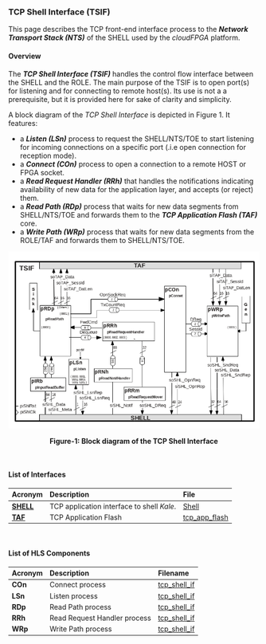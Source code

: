 ### TCP Shell Interface (TSIF)
This page describes the TCP front-end interface process to the _**Network Transport Stack (NTS)**_ 
of the SHELL used by the _cloudFPGA_ platform. 

#### Overview
The _**TCP Shell Interface (TSIF)**_ handles the control flow interface between the SHELL and 
the ROLE. The main purpose of the TSIF is to open port(s) for listening and for connecting to 
remote host(s). Its use is not a a prerequisite, but it is provided here for sake of clarity and 
simplicity.

A block diagram of the _TCP Shell Interface_ is depicted in Figure 1. It features:
- a _**Listen (LSn)**_ process to request the SHELL/NTS/TOE to start listening for incoming 
connections on a specific port (.i.e open connection for reception mode).
- a _**Connect (COn)**_ process to open a connection to a remote HOST or FPGA socket.
- a _**Read Request Handler (RRh)**_ that handles the notifications indicating availability 
of new data for the application layer, and accepts (or reject) them.
- a _**Read Path (RDp)**_ process that waits for new data segments from SHELL/NTS/TOE and forwards
them to the _**TCP Application Flash (TAF)**_ core.
- a _**Write Path (WRp)**_ process that waits for new data segments from the ROLE/TAF and forwards 
them to SHELL/NTS/TOE.


![Block diagram of cFp_BringUp/ROLE/TSIF](./imgs/Fig-TSIF-Structure.png#center)

<p align="center"><b>Figure-1: Block diagram of the TCP Shell Interface</b></p>
<br>

#### List of Interfaces

| Acronym                          | Description                                | File
|:---------------------------------|:-------------------------------------------|:--------------
| **[SHELL](https://github.com/cloudFPGA/cFDK/blob/master/DOC/Kale.md)** | TCP application interface to shell _Kale_. | [Shell](https://github.com/cloudFPGA/cFDK/tree/master/SRA/LIB/SHELL/Kale/Shell.v)
| **[TAF](./TAF.md)**              | TCP Application Flash                      | [tcp_app_flash](../ROLE/hls/tcp_app_flash/src/tcp_app_flash.hpp)

<br>

#### List of HLS Components

| Acronym         | Description                    | Filename
|:----------------|:-------------------------------|:--------------
| **COn**         | Connect process                | [tcp_shell_if](../ROLE/hls/tcp_shell_if/src/tcp_shell_if.cpp)
| **LSn**         | Listen process                 | [tcp_shell_if](../ROLE/hls/tcp_shell_if/src/tcp_shell_if.cpp)
| **RDp**         | Read Path process              | [tcp_shell_if](../ROLE/hls/tcp_shell_if/src/tcp_shell_if.cpp)
| **RRh**         | Read Request Handler process   | [tcp_shell_if](../ROLE/hls/tcp_shell_if/src/tcp_shell_if.cpp)
| **WRp**         | Write Path process             | [tcp_shell_if](../ROLE/hls/tcp_shell_if/src/tcp_shell_if.cpp)

<br>
